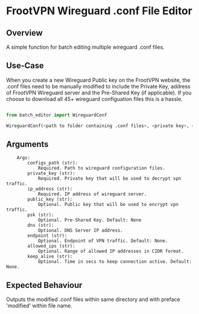 # FrootVPN Wireguard .conf File Editor


## Overview

A simple function for batch editing multiple wireguard .conf files.

## Use-Case
When you create a new Wireguard Public key on the FrootVPN website, the .conf files need to be manually modified to include the Private Key, address of FrootVPN Wireguard server and the Pre-Shared Key (if applicable). If you choose to download all 45+ wireguard configuation files this is a hassle.




```python

from batch_editor import WireguardConf

WireguardConf(<path to folder containing .conf files>, <private key>, <ip_address>)

```

## Arguments

```
	Args:
		configs_path (str):
			Required. Path to wireguard configuration files. 
		private_key (str):
			Required. Private key that will be used to decrypt vpn traffic.
		ip_address (str):
			Required. IP address of wireguard server. 
		public_key (str):
			Optional. Public key that will be used to encrypt vpn traffic.
		psk (str):
			Optional. Pre-Shared Key. Default: None
		dns (str):
			Optional. DNS Server IP address.
        endpoint (str):
			Optional. Endpoint of VPN traffic. Default: None.
        allowed_ips (str):
			Optional. Range of allowed IP addresses in CIDR format.
        keep_alive (str):
			Optional. Time in secs to keep connection active. Default: None.
```

## Expected Behaviour
Outputs the modified .conf files within same directory and with preface 'modified' within file name.
